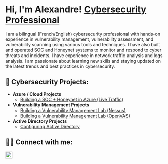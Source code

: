 <h1>Hi, I'm Alexandre! <a href="https://www.linkedin.com/in/alexandrecisse/">Cybersecurity Professional</a></h1>

<p>I am a bilingual (French/English) cybersecurity professional with hands-on experience in vulnerability management, vulnerability assessment, and vulnerability scanning using various tools and techniques. 
I have also built and operated SOC and Honeynet systems to monitor and respond to cyber threats and incidents.
I have experience in network traffic analysis and logs analysis.
I am passionate about learning new skills and staying updated on the latest trends and best practices in cybersecurity.</p>

<h2>🔐 Cybersecurity Projects:</h2>

- <b>Azure / Cloud Projects</b>
  - [Building a SOC + Honeynet in Azure (Live Traffic)](https://github.com/alexCoding42/Cloud-SOC-Honeynet)
- <b>Vulnerability Management Projects</b>
  - [Building a Vulnerability Management Lab (Nessus)](https://github.com/alexCoding42/Nessus-Lab)
  - [Building a Vulnerability Management Lab (OpenVAS)](https://github.com/alexCoding42/OpenVAS-Lab)
- <b>Active Directory Projects</b>
  - [Configuring Active Directory](https://github.com/alexCoding42/active-directory)

<h2> 🤳🏾 Connect with me:</h2>

[<img align="left" alt="AlexandreCisse | LinkedIn" width="22px" src="https://cdn.jsdelivr.net/npm/simple-icons@v3/icons/linkedin.svg" />][linkedin]

[linkedin]: https://linkedin.com/in/alexandrecisse
